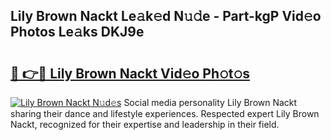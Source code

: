 ## Lily Brown Nackt Le𝚊k𝚎d N𝚞𝚍e - Part-kgP Vid𝚎o Photos Le𝚊ks DKJ9e

# <h2><a href="http://fb74lfe.evod.top/?m=Lily+Brown+Nackt">🔗 👉🔴 Lily Brown Nackt Vid𝚎o Ph𝚘t𝚘s</a></h2>

[![Lily Brown Nackt N𝚞d𝚎s](https://i.imgur.com/8V9OHl7.gif)](http://fb74lfe.evod.top/?m=Lily+Brown+Nackt)
Social media personality Lily Brown Nackt sharing their dance and lifestyle experiences. Respected expert Lily Brown Nackt, recognized for their expertise and leadership in their field. 
